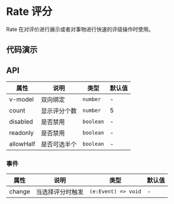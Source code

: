 # Rate 评分

Rate 在对评价进行展示或者对事物进行快速的评级操作时使用。

## 代码演示

<demo title="基本用法" describe="最简单用法。">
<template>
  <lu-rate></lu-rate>
</template>
</demo>

<demo title="自定义个数" describe="传递 count 属性可以控制显示的个数。">
<template>
  <lu-rate :count="10"></lu-rate>
</template>
</demo>

<demo title="半个选择" describe="除了支持最小选中一个还支持选中半个。">
<template>
  <lu-rate :allow-half="true"></lu-rate>
</template>
</demo>

<demo title="只读和禁用" describe="除了支持最小选中一个还支持选中半个。">
<template>
  <lu-space direction="vertical" :style="{display: 'flex'}">
    <lu-rate :model-value="2" disabled></lu-rate>
    <lu-rate :model-value="3" readonly></lu-rate>
  </lu-space>
</template>
</demo>

<demo title="双向绑定" describe="选中的个数受传递的属性控制。" src="./demo/model.vue"></demo>

<demo title="自定义大小" describe="可以传递 `fontSize` 来控制显示的大小。" src="./demo/size.vue"></demo>

## API

| 属性      | 说明         | 类型      | 默认值 |
| --------- | ------------ | --------- | ------ |
| v-model   | 双向绑定     | `number`  | -      |
| count     | 显示评分个数 | `number`  | 5      |
| disabled  | 是否禁用     | `boolean` | -      |
| readonly  | 是否禁用     | `boolean` | -      |
| allowHalf | 是否可选半个 | `boolean` | -      |

### 事件

| 属性   | 说明             | 类型                | 默认值 |
| ------ | ---------------- | ------------------- | ------ |
| change | 当选择评分时触发 | `(e:Event) => void` | -      |
